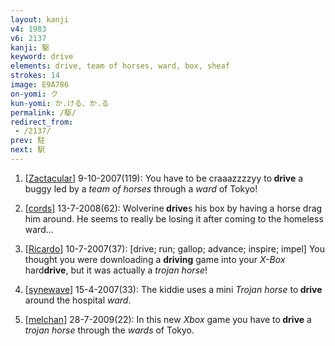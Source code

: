 ```yaml
---
layout: kanji
v4: 1983
v6: 2137
kanji: 駆
keyword: drive
elements: drive, team of horses, ward, box, sheaf
strokes: 14
image: E9A786
on-yomi: ク
kun-yomi: か.ける、か.る
permalink: /駆/
redirect_from:
 - /2137/
prev: 駐
next: 駅
---
```


1) [<a href="http://kanji.koohii.com/profile/Zactacular">Zactacular</a>] 9-10-2007(119): You have to be craaazzzzyy to<strong> drive</strong> a buggy led by a <em>team of horses</em> through a <em>ward</em> of Tokyo!

2) [<a href="http://kanji.koohii.com/profile/cords">cords</a>] 13-7-2008(62): Wolverine<strong> drive</strong>s his box by having a horse drag him around. He seems to really be losing it after coming to the homeless ward...

3) [<a href="http://kanji.koohii.com/profile/Ricardo">Ricardo</a>] 10-7-2007(37): [drive; run; gallop; advance; inspire; impel] You thought you were downloading a <strong>driving</strong> game into your <em>X-Box</em> hard<strong>drive</strong>, but it was actually a <em>trojan horse</em>!

4) [<a href="http://kanji.koohii.com/profile/synewave">synewave</a>] 15-4-2007(33): The kiddie uses a mini <em>Trojan horse</em> to<strong> drive</strong> around the hospital <em>ward</em>.

5) [<a href="http://kanji.koohii.com/profile/melchan">melchan</a>] 28-7-2009(22): In this new <em>Xbox</em> game you have to<strong> drive</strong> a <em>trojan horse</em> through the <em>wards</em> of Tokyo.

